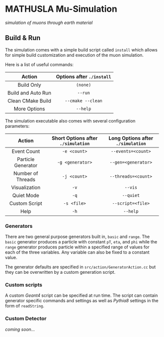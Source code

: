 # MATHUSLA Mu-Simulation
_simulation of muons through earth material_

## Build & Run

The simulation comes with a simple build script called `install` which allows for simple build customization and execution of the muon simulation.

Here is a list of useful commands:

| Action | Options after `./install` |
|:-:|:-:|
| Build Only | `(none)`  |
| Build and Auto Run | `--run`  |
| Clean CMake Build | `--cmake --clean` |
| More Options | `--help` |

The simulation executable also comes with several configuration parameters:

| Action | Short Options after `./simulation` | Long Options after `./simulation` |
|:-:|:-:|:-:|
| Event Count | `-e <count>` | `--events=<count>`  |
| Particle Generator | `-g <generator>` | `--gen=<generator>` |
| Number of Threads | `-j <count>`  | `--threads=<count>`  |
| Visualization  | `-v` | `--vis` |
| Quiet Mode  | `-q` | `--quiet` |
| Custom Script  | `-s <file>`  | `--script=<file>`  |
| Help | `-h` | `--help` |

### Generators

There are two general purpose generators built in, `basic` and `range`. The `basic` generator produces a particle with constant `pT`, `eta`, and `phi` while the `range` generator produces particle within a specified range of values for each of the three variables. Any variable can also be fixed to a constant value. 

The generator defaults are specified in `src/action/GeneratorAction.cc` but they can be overwritten by a custom generation script.

### Custom scripts

A custom _Geant4_ script can be specified at run time. The script can contain generator specific commands and settings as well as _Pythia8_ settings in the form of `readString`.

### Custom Detector

_coming soon..._